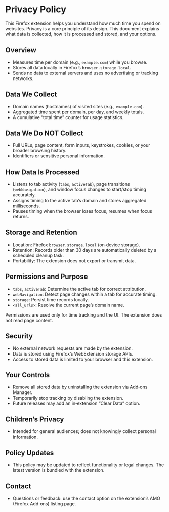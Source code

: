 # Privacy Policy

This Firefox extension helps you understand how much time you spend on websites. Privacy is a core principle of its design. This document explains what data is collected, how it is processed and stored, and your options.

## Overview
- Measures time per domain (e.g., `example.com`) while you browse.
- Stores all data locally in Firefox’s `browser.storage.local`.
- Sends no data to external servers and uses no advertising or tracking networks.

## Data We Collect
- Domain names (hostnames) of visited sites (e.g., `example.com`).
- Aggregated time spent per domain, per day, and weekly totals.
- A cumulative “total time” counter for usage statistics.

## Data We Do NOT Collect
- Full URLs, page content, form inputs, keystrokes, cookies, or your broader browsing history.
- Identifiers or sensitive personal information.

## How Data Is Processed
- Listens to tab activity (`tabs`, `activeTab`), page transitions (`webNavigation`), and window focus changes to start/stop timing accurately.
- Assigns timing to the active tab’s domain and stores aggregated milliseconds.
- Pauses timing when the browser loses focus, resumes when focus returns.

## Storage and Retention
- Location: Firefox `browser.storage.local` (on‑device storage).
- Retention: Records older than 30 days are automatically deleted by a scheduled cleanup task.
- Portability: The extension does not export or transmit data.

## Permissions and Purpose
- `tabs`, `activeTab`: Determine the active tab for correct attribution.
- `webNavigation`: Detect page changes within a tab for accurate timing.
- `storage`: Persist time records locally.
- `<all_urls>`: Resolve the current page’s domain name.

Permissions are used only for time tracking and the UI. The extension does not read page content.

## Security
- No external network requests are made by the extension.
- Data is stored using Firefox’s WebExtension storage APIs.
- Access to stored data is limited to your browser and this extension.

## Your Controls
- Remove all stored data by uninstalling the extension via Add‑ons Manager.
- Temporarily stop tracking by disabling the extension.
- Future releases may add an in‑extension “Clear Data” option.

## Children’s Privacy
- Intended for general audiences; does not knowingly collect personal information.

## Policy Updates
- This policy may be updated to reflect functionality or legal changes. The latest version is bundled with the extension.

## Contact
- Questions or feedback: use the contact option on the extension’s AMO (Firefox Add‑ons) listing page.